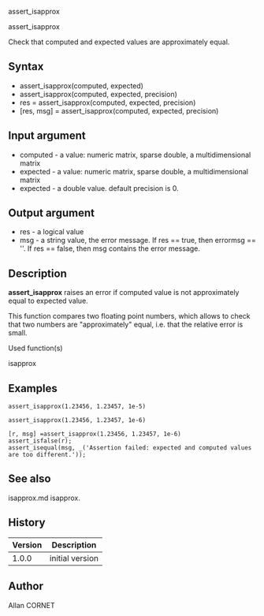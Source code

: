 



assert_isapprox


assert_isapprox

Check that computed and expected values are approximately equal.

## Syntax

- assert_isapprox(computed, expected)
- assert_isapprox(computed, expected, precision)
- res = assert_isapprox(computed, expected, precision)
- [res, msg] = assert_isapprox(computed, expected, precision)

## Input argument

 - computed - a value: numeric matrix, sparse double, a multidimensional matrix
 - expected - a value: numeric matrix, sparse double, a multidimensional matrix
 - expected - a double value. default precision is 0.

## Output argument

 - res - a logical value
 - msg - a string value, the error message. If res == true, then errormsg == ''. If res == false, then msg contains the error message.

## Description


  <p><b>assert_isapprox</b> raises an error if computed value is not approximately equal to expected value.</p>
  <p>This function compares two floating point numbers, which allows to check that two numbers are "approximately" equal, i.e. that the relative error is small.</p>


Used function(s)

isapprox

## Examples

```Nelson
assert_isapprox(1.23456, 1.23457, 1e-5)
```
```Nelson
assert_isapprox(1.23456, 1.23457, 1e-6)
```
```Nelson
[r, msg] =assert_isapprox(1.23456, 1.23457, 1e-6)
assert_isfalse(r);
assert_isequal(msg, _('Assertion failed: expected and computed values are too different.'));
```

## See also

isapprox.md isapprox.
## History

|Version|Description|
|------|------|
|1.0.0|initial version|


## Author

Allan CORNET



